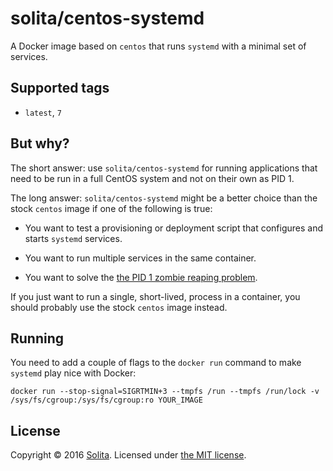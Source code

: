 # solita/centos-systemd

A Docker image based on `centos` that runs `systemd` with a minimal set of services.

## Supported tags

* `latest`, `7`

## But why?

The short answer: use `solita/centos-systemd` for running applications that need to be run in a full CentOS system and not on their own as PID 1.

The long answer: `solita/centos-systemd` might be a better choice than the stock `centos` image if one of the following is true:

- You want to test a provisioning or deployment script that configures and starts `systemd` services.

- You want to run multiple services in the same container.

- You want to solve the [the PID 1 zombie reaping problem](https://blog.phusion.nl/2015/01/20/docker-and-the-pid-1-zombie-reaping-problem/).

If you just want to run a single, short-lived, process in a container, you should probably use the stock `centos` image instead.

## Running

You need to add a couple of flags to the `docker run` command to make `systemd` play nice with Docker:

    docker run --stop-signal=SIGRTMIN+3 --tmpfs /run --tmpfs /run/lock -v /sys/fs/cgroup:/sys/fs/cgroup:ro YOUR_IMAGE

## License

Copyright © 2016 [Solita](http://www.solita.fi). Licensed under [the MIT license](LICENSE).
